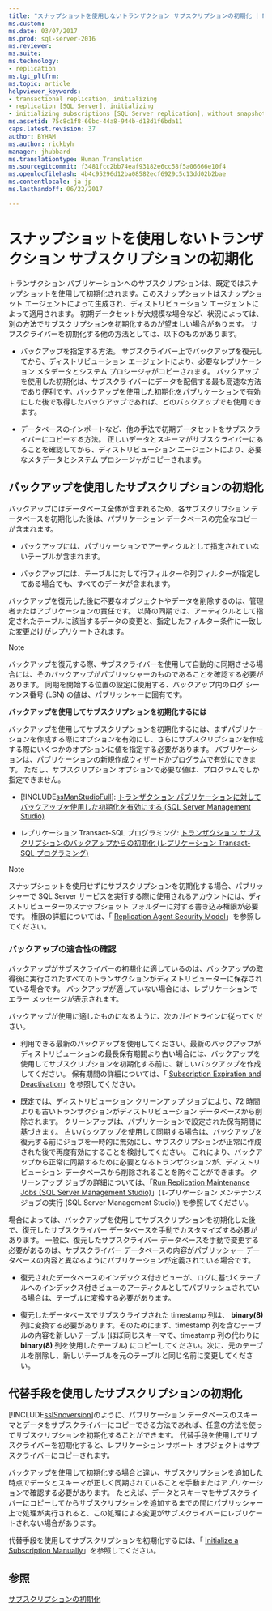 ```yaml
---
title: "スナップショットを使用しないトランザクション サブスクリプションの初期化 | Microsoft Docs"
ms.custom: 
ms.date: 03/07/2017
ms.prod: sql-server-2016
ms.reviewer: 
ms.suite: 
ms.technology:
- replication
ms.tgt_pltfrm: 
ms.topic: article
helpviewer_keywords:
- transactional replication, initializing
- replication [SQL Server], initializing
- initializing subscriptions [SQL Server replication], without snapshots
ms.assetid: 75c8c1f8-60bc-44a8-944b-d18d1f6bda11
caps.latest.revision: 37
author: BYHAM
ms.author: rickbyh
manager: jhubbard
ms.translationtype: Human Translation
ms.sourcegitcommit: f3481fcc2bb74eaf93182e6cc58f5a06666e10f4
ms.openlocfilehash: 4b4c95296d12ba08582ecf6929c5c13dd02b2bae
ms.contentlocale: ja-jp
ms.lasthandoff: 06/22/2017

---
```

# <a name="initialize-a-transactional-subscription-without-a-snapshot"></a>スナップショットを使用しないトランザクション サブスクリプションの初期化
  トランザクション パブリケーションへのサブスクリプションは、既定ではスナップショットを使用して初期化されます。このスナップショットはスナップショット エージェントによって生成され、ディストリビューション エージェントによって適用されます。 初期データセットが大規模な場合など、状況によっては、別の方法でサブスクリプションを初期化するのが望ましい場合があります。 サブスクライバーを初期化する他の方法としては、以下のものがあります。  
  
-   バックアップを指定する方法。 サブスクライバー上でバックアップを復元してから、ディストリビューション エージェントにより、必要なレプリケーション メタデータとシステム プロシージャがコピーされます。 バックアップを使用した初期化は、サブスクライバーにデータを配信する最も高速な方法であり便利です。バックアップを使用した初期化をパブリケーションで有効にした後で取得したバックアップであれば、どのバックアップでも使用できます。  
  
-   データベースのインポートなど、他の手法で初期データセットをサブスクライバーにコピーする方法。 正しいデータとスキーマがサブスクライバーにあることを確認してから、ディストリビューション エージェントにより、必要なメタデータとシステム プロシージャがコピーされます。  
  
## <a name="initializing-a-subscription-with-a-backup"></a>バックアップを使用したサブスクリプションの初期化  
 バックアップにはデータベース全体が含まれるため、各サブスクリプション データベースを初期化した後は、パブリケーション データベースの完全なコピーが含まれます。  
  
-   バックアップには、パブリケーションでアーティクルとして指定されていないテーブルが含まれます。  
  
-   バックアップには、テーブルに対して行フィルターや列フィルターが指定してある場合でも、すべてのデータが含まれます。  
  
 バックアップを復元した後に不要なオブジェクトやデータを削除するのは、管理者またはアプリケーションの責任です。 以降の同期では、アーティクルとして指定されたテーブルに該当するデータの変更と、指定したフィルター条件に一致した変更だけがレプリケートされます。  
  
> [!NOTE]  
>  バックアップを復元する際、サブスクライバーを使用して自動的に同期させる場合には、そのバックアップがパブリッシャーのものであることを確認する必要があります。 同期を開始する位置の設定に使用する、バックアップ内のログ シーケンス番号 (LSN) の値は、パブリッシャーに固有です。  
  
 **バックアップを使用してサブスクリプションを初期化するには**  
  
 バックアップを使用してサブスクリプションを初期化するには、まずパブリケーションを作成する際にオプションを有効にし、さらにサブスクリプションを作成する際にいくつかのオプションに値を指定する必要があります。 パブリケーションは、パブリケーションの新規作成ウィザードかプログラムで有効にできます。 ただし、サブスクリプション オプションで必要な値は、プログラムでしか指定できません。  
  
-   [!INCLUDE[ssManStudioFull](../../includes/ssmanstudiofull-md.md)]: [トランザクション パブリケーションに対してバックアップを使用した初期化を有効にする &#40;SQL Server Management Studio&#41;](../../relational-databases/replication/enable-initialization-with-backup-for-transactional-publications.md)  
  
-   レプリケーション Transact-SQL プログラミング: [トランザクション サブスクリプションのバックアップからの初期化 &#40;レプリケーション Transact-SQL プログラミング&#41;](../../relational-databases/replication/initialize-a-transactional-subscription-from-a-backup.md)  
  
> [!NOTE]  
>  スナップショットを使用せずにサブスクリプションを初期化する場合、パブリッシャーで SQL Server サービスを実行する際に使用されるアカウントには、ディストリビューターのスナップショット フォルダーに対する書き込み権限が必要です。 権限の詳細については、「 [Replication Agent Security Model](../../relational-databases/replication/security/replication-agent-security-model.md)」を参照してください。  
  
### <a name="ensuring-the-suitability-of-a-backup"></a>バックアップの適合性の確認  
 バックアップがサブスクライバーの初期化に適しているのは、バックアップの取得後に実行されたすべてのトランザクションがディストリビューターに保存されている場合です。 バックアップが適していない場合には、レプリケーションでエラー メッセージが表示されます。  
  
 バックアップが使用に適したものになるように、次のガイドラインに従ってください。  
  
-   利用できる最新のバックアップを使用してください。最新のバックアップがディストリビューションの最長保有期間より古い場合には、バックアップを使用してサブスクリプションを初期化する前に、新しいバックアップを作成してください。 保有期間の詳細については、「 [Subscription Expiration and Deactivation](../../relational-databases/replication/subscription-expiration-and-deactivation.md)」を参照してください。  
  
-   既定では、ディストリビューション クリーンアップ ジョブにより、72 時間よりも古いトランザクションがディストリビューション データベースから削除されます。 クリーンアップは、パブリケーションで設定された保有期間に基づきます。 古いバックアップを使用して同期する場合は、バックアップを復元する前にジョブを一時的に無効にし、サブスクリプションが正常に作成された後で再度有効にすることを検討してください。 これにより、バックアップから正常に同期するために必要となるトランザクションが、ディストリビューション データベースから削除されることを防ぐことができます。 クリーンアップ ジョブの詳細については、「[Run Replication Maintenance Jobs &#40;SQL Server Management Studio&#41;](../../relational-databases/replication/administration/run-replication-maintenance-jobs-sql-server-management-studio.md)」(レプリケーション メンテナンス ジョブの実行 &#40;SQL Server Management Studio&#41;) を参照してください。  
  
 場合によっては、バックアップを使用してサブスクリプションを初期化した後で、復元したサブスクライバー データベースを手動でカスタマイズする必要があります。 一般に、復元したサブスクライバー データベースを手動で変更する必要があるのは、サブスクライバー データベースの内容がパブリッシャー データベースの内容と異なるようにパブリケーションが定義されている場合です。  
  
-   復元されたデータベースのインデックス付きビューが、ログに基づくテーブルへのインデックス付きビューのアーティクルとしてパブリッシュされている場合は、テーブルに変換する必要があります。  
  
-   復元したデータベースでサブスクライブされた timestamp 列は、 **binary(8)** 列に変換する必要があります。そのためにまず、timestamp 列を含むテーブルの内容を新しいテーブル (ほぼ同じスキーマで、timestamp 列の代わりに **binary(8)** 列を使用したテーブル) にコピーしてください。次に、元のテーブルを削除し、新しいテーブルを元のテーブルと同じ名前に変更してください。  
  
## <a name="initializing-a-subscription-with-an-alternative-method"></a>代替手段を使用したサブスクリプションの初期化  
 [!INCLUDE[ssISnoversion](../../includes/ssisnoversion-md.md)]のように、パブリケーション データベースのスキーマとデータをサブスクライバーにコピーできる方法であれば、任意の方法を使ってサブスクリプションを初期化することができます。 代替手段を使用してサブスクライバーを初期化すると、レプリケーション サポート オブジェクトはサブスクライバーにコピーされます。  
  
 バックアップを使用して初期化する場合と違い、サブスクリプションを追加した時点でデータとスキーマが正しく同期されていることを手動またはアプリケーションで確認する必要があります。 たとえば、データとスキーマをサブスクライバーにコピーしてからサブスクリプションを追加するまでの間にパブリッシャー上で処理が実行されると、この処理による変更がサブスクライバーにレプリケートされない場合があります。  
  
 代替手段を使用してサブスクリプションを初期化するには、「 [Initialize a Subscription Manually](../../relational-databases/replication/initialize-a-subscription-manually.md)」を参照してください。  
  
## <a name="see-also"></a>参照  
 [サブスクリプションの初期化](../../relational-databases/replication/initialize-a-subscription.md)  
  
  
